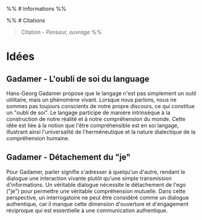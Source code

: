 %% # Informations %%

%% # Citations

> Citation - _Penseur, ouvrage_
> %%

# Idées

## Gadamer - L'oubli de soi du language

Hans-Georg Gadamer propose que le langage n'est pas simplement un outil utilitaire, mais un phénomène vivant. Lorsque nous parlons, nous ne sommes pas toujours conscients de notre propre discours, ce qui constitue un "oubli de soi". Le langage participe de manière intrinsèque à la construction de notre réalité et à notre compréhension du monde. Cette idée est liée à la notion que l'être compréhensible est en soi langage, illustrant ainsi l'universalité de l'herméneutique et la nature dialectique de la compréhension humaine.

## Gadamer - Détachement du "je"

Pour Gadamer, parler signifie s'adresser à quelqu'un d'autre, rendant le dialogue une interaction vivante plutôt qu'une simple transmission d'informations. Un véritable dialogue nécessite le détachement de l'ego ("je") pour permettre une véritable compréhension mutuelle. Dans cette perspective, un interrogatoire ne peut être considéré comme un dialogue authentique, car il manque cette dimension d'ouverture et d'engagement réciproque qui est essentielle à une communication authentique​.
